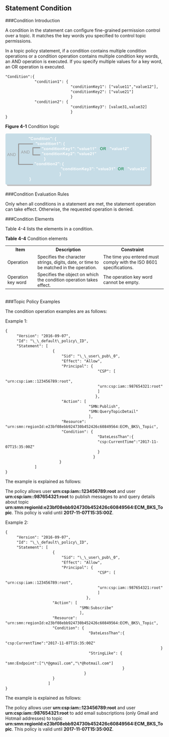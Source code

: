 ## Statement Condition

###Condition Introduction

A condition in the statement can configure fine-grained permission control over a topic. It matches the key words you specified to control topic permissions.

In a topic policy statement, if a condition contains multiple condition operations or a condition operation contains multiple condition key words, an AND operation is executed. If you specify multiple values for a key word, an OR operation is executed.

    "Condition":{
			     "condition1": {
							     "conditionKey1": ["value11","value12"],
							     "conditionKey2": ["value21"]
							     }
			     "condition2": {
							     "conditionKey3": [value31,value32]
							     }
    }

**Figure 4-1** Condition logic

![](./figure/condition.png)

###Condition Evaluation Rules

Only when all conditions in a statement are met, the statement operation can take effect. Otherwise, the requested operation is denied.

###Condition Elements

Table 4-4 lists the elements in a condition.

<span id="_d0e2553" class="anchor"></span>**Table 4-4** Condition elements
	<table>
    <tr>
       <th>Item</th>
       <th>Description</th> 
	   <th>Constraint</th>
     </tr>
     <tr>
         <td>Operation </td>
         <td>Specifies the character strings, digits, date, or time to be matched in the operation.</td>
		 <td>The time you entered must comply with the ISO 8601 specifications.</td>
     </tr>
     <tr>
         <td>Operation key word</td>
         <td>Specifies the object on which the condition operation takes effect.</td>
		 <td>The operation key word cannot be empty.</td>
     </tr>
     </table>  
###Topic Policy Examples

The condition operation examples are as follows:

Example 1:

    {
	     "Version": "2016-09-07",
	     "Id": "\_\_default\_policy\_ID",
	     "Statement": [
					     {
						     "Sid": "\_\_user\_pub\_0",
						     "Effect": "Allow",
						     "Principal": {
										     "CSP": [
										     "urn:csp:iam::123456789:root",
										     "urn:csp:iam::987654321:root"
										     ]
					     					},
						     "Action": [
									     "SMN:Publish",
									     "SMN:QueryTopicDetail"
									     ],
						     "Resource": "urn:smn:regionId:e23bf08ebb924730b452426c60849564:ECM\_BKS\_Topic",
						     "Condition": {
										     "DateLessThan":{
										     "csp:CurrentTime":"2017-11-07T15:35:00Z"
										     }
										   }
						    }
			     ]
    }

The example is explained as follows:

The policy allows user **urn:csp:iam::123456789:root** and user **urn:csp:iam::987654321:root** to publish messages to and query details about topic **urn:smn:regionId:e23bf08ebb924730b452426c60849564:ECM\_BKS\_Topic**. This policy is valid until **2017-11-07T15:35:00Z**.

Example 2:
    
    {
	     "Version": "2016-09-07",
	     "Id": "\_\_default\_policy\_ID",
	     "Statement": [
					     {
						     "Sid": "\_\_user\_pub\_0",
						     "Effect": "Allow",
						     "Principal": {
										     "CSP": [
										     "urn:csp:iam::123456789:root",
										     "urn:csp:iam::987654321:root"
										     ]
					     				},
					     "Action": [
								     "SMN:Subscribe"
								     ],
					     "Resource": "urn:smn:regionId:e23bf08ebb924730b452426c60849564:ECM\_BKS\_Topic",
					     "Condition": {
									     "DateLessThan":{
													     "csp:CurrentTime":"2017-11-07T15:35:00Z"
																	     }
									     "StringLike": {
									     					"smn:Endpoint":["\*@gmail.com","\*@hotmail.com"]
									     				}
									   }
					     }
					   ]
    }

The example is explained as follows:

The policy allows user **urn:csp:iam::123456789:root** and user **urn:csp:iam::987654321:root** to add email subscriptions (only Gmail and Hotmail addresses) to topic **urn:smn:regionId:e23bf08ebb924730b452426c60849564:ECM\_BKS\_Topic**. This policy is valid until **2017-11-07T15:35:00Z**.
